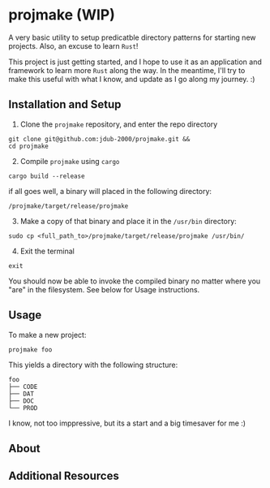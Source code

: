 # projmake (WIP)
 
A very basic utility to setup predicatble directory patterns
for starting new projects.  Also, an excuse to learn `Rust`!

This project is just getting started, and I hope to use it as an application
and framework to learn more `Rust` along the way.  In the meantime, I'll try to make
this useful with what I know, and update as I go along my journey. :)

## Installation and Setup 

1. Clone the `projmake` repository, and enter the repo directory

```
git clone git@github.com:jdub-2000/projmake.git &&
cd projmake
```

2. Compile `projmake` using `cargo`

```
cargo build --release
```

if all goes well, a binary will placed in the following directory:

`/projmake/target/release/projmake`

3. Make a copy of that binary and place it in the `/usr/bin` directory:

```
sudo cp <full_path_to>/projmake/target/release/projmake /usr/bin/
```

4. Exit the terminal

```
exit
```

You should now be able to invoke the compiled binary no matter where you "are" in the filesystem.  See below for Usage instructions.

## Usage

To make a new project:

```
projmake foo
```

This yields a directory with the following structure:

```
foo
├── CODE
├── DAT
├── DOC
└── PROD
```

I know, not too imppressive, but its a start and a big timesaver for me :)


## About


## Additional Resources
